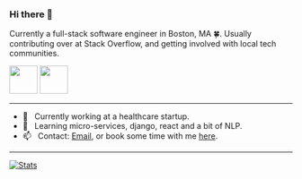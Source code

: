 ### Hi there 👋

Currently a full-stack software engineer in Boston, MA :four_leaf_clover:. Usually contributing over at Stack Overflow, and getting involved with local tech communities.

<a href="https://linkedin.com/in/taskeraj"><img src="https://cdn.iconscout.com/icon/free/png-256/linkedin-42-151143.png" width="50" height="50" /></a>
<a href="https://calendly.com/angus_t/30-mins"><img src="https://podcastingresources.com/wp-content/uploads/2017/05/calendly-1.png" width="50" height="50" /></a>

---

<ul>
  <li>🔭&nbsp;&nbsp;&nbsp;Currently working at a healthcare startup.</li>
  <li>🌱&nbsp;&nbsp;&nbsp;Learning micro-services, django, react and a bit of NLP.</li>
  <li>📫&nbsp;&nbsp;&nbsp;Contact: <a href="mailto:atasker2@gmail.com">Email</a>, or book some time with me <a href="https://calendly.com/angus_t/30-mins">here</a>.</li>
</ul>

---

[![Stats](https://github-readme-stats.vercel.app/api?username=atasker&count_private=true&show_icons=true&hide=issues,contribs)](https://github.com/anuraghazra/github-readme-stats)
